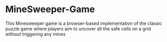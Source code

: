 # MineSweeper-Game
This Minesweeper game is a browser-based implementation of the classic puzzle game where players aim to uncover all the safe cells on a grid without triggering any mines

